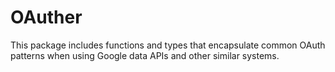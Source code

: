 # OAuther

This package includes functions and types that encapsulate common
OAuth patterns when using Google data APIs and other similar systems.
